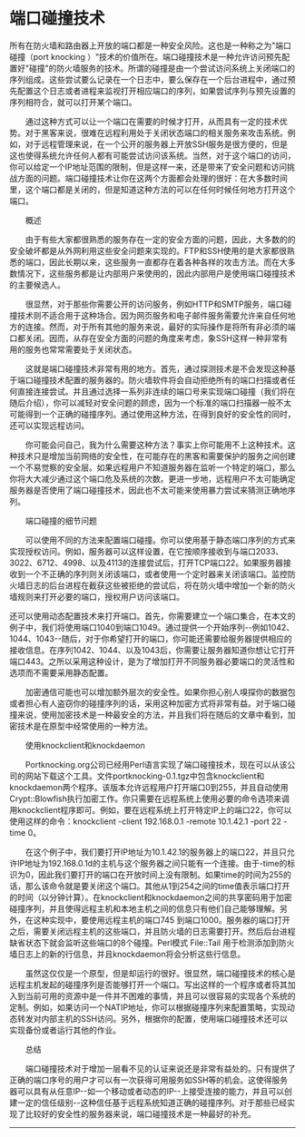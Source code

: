 # 端口碰撞技术

​		所有在防火墙和路由器上开放的端口都是一种安全风险。这也是一种称之为"端口碰撞（port knocking  ）"技术的价值所在。端口碰撞技术是一种允许访问预先配置好"碰撞"的防火墙服务的技术。所谓的碰撞是由一个尝试访问系统上关闭端口的序列组成。这些尝试要么记录在一个日志中，要么保存在一个后台进程中，通过预先配置这个日志或者进程来监视打开相应端口的序列，如果尝试序列与预先设置的序列相符合，就可以打开某个端口。 

　　通过这种方式可以让一个端口在需要的时候才打开，从而具有一定的技术优势。对于黑客来说，很难在远程利用处于关闭状态端口的相关服务来攻击系统。例如，对于远程管理来说，在一个公开的服务器上开放SSH服务是很方便的，但是这也使得系统允许任何人都有可能尝试访问该系统。当然，对于这个端口的访问，你可以给定一个IP地址范围的限制，但是这样一来，还是带来了安全问题和访问挑战方面的问题。端口碰撞技术让你在这两个方面都会处理的很好：在大多数时间里，这个端口都是关闭的，但是知道这种方法的可以在任何时候任何地方打开这个端口。 

　　概述

　　由于有些大家都很熟悉的服务存在一定的安全方面的问题，因此，大多数的的安全破坏都是从外网利用这些安全问题来实现的。FTP和SSH使用的是大家都很熟悉的端口，因此长期以来，这些服务一直都存在着各种各样的攻击方法。而在大多数情况下，这些服务都是让内部用户来使用的，因此内部用户是使用端口碰撞技术的主要候选人。 

　　很显然，对于那些你需要公开的访问服务，例如HTTP和SMTP服务，端口碰撞技术则不适合用于这种场合。因为网页服务和电子邮件服务需要允许来自任何地方的连接。然而，对于所有其他的服务来说，最好的实际操作是将所有非必须的端口都关闭。因而，从存在安全方面的问题的角度来考虑，象SSH这样一种非常有用的服务也常常需要处于关闭状态。 

　　这就是端口碰撞技术非常有用的地方。首先，通过探测技术是不会发现这种基于端口碰撞技术配置的服务器的。防火墙软件将会自动拒绝所有的端口扫描或者任何直接连接尝试。并且通过选择一系列非连续的端口号来实现端口碰撞（我们将在随后介绍），你可以减轻对安全问题的顾虑，因为一个标准的端口扫描器一般不太可能得到一个正确的碰撞序列。通过使用这种方法，在得到良好的安全性的同时，还可以实现远程访问。 

　　你可能会问自己，我为什么需要这种方法？事实上你可能用不上这种技术。这种技术只是增加当前网络的安全性，在可能存在的黑客和需要保护的服务之间创建一个不易觉察的安全层。如果远程用户不知道服务器在监听一个特定的端口，那么你将大大减少通过这个端口危及系统的次数。更进一步地，远程用户不太可能确定服务器是否使用了端口碰撞技术，因此也不太可能来使用暴力尝试来猜测正确地序列。 

　　端口碰撞的细节问题

　　可以使用不同的方法来配置端口碰撞。你可以使用基于静态端口序列的方式来实现授权访问。例如，服务器可以这样设置，在它按顺序接收到与端口2033、3022、6712、4998、以及4113的连接尝试后，打开TCP端口22。如果服务器接收到一个不正确的序列则关闭该端口，或者使用一个定时器来关闭该端口。监控防火墙日志的后台进程在截获这些被拒绝的尝试后，将在防火墙中增加一个新的防火墙规则来打开必要的端口，授权用户访问该端口。


还可以使用动态配置技术来打开端口。首先，你需要建立一个端口集合，在本文的例子中，我们将使用端口1040到端口1049。通过提供一个开始序列--例如1042、1044、1043--随后，对于你希望打开的端口，你可能还需要给服务器提供相应的接收信息。在序列1042、1044、以及1043后，你需要让服务器知道你想让它打开端口443。之所以采用这种设计，是为了增加打开不同服务器必要端口的灵活性和选项而不需要采用静态配置。 

　　加密通信可能也可以增加额外层次的安全性。如果你担心别人嗅探你的数据包或者担心有人盗窃你的碰撞序列的话，采用这种加密方式将非常有益。对于端口碰撞来说，使用加密技术是一种最安全的方法，并且我们将在随后的文章中看到，加密技术是在原型中经常使用的一种方法。 

　　使用knockclient和knockdaemon

　　Portknocking.org公司已经用Perl语言实现了端口碰撞技术，现在可以从该公司的网站下载这个工具。文件portknocking-0.1.tgz中包含knockclient和knockdaemon两个程序。该版本允许远程用户打开端口0到255，并且自动使用Crypt::Blowfish执行加密工作。你只需要在远程系统上使用必要的命令选项来调用knockclient程序即可。例如，要在远程系统上打开特定IP上的端口22，你可以使用这样的命令：knockclient -client 192.168.0.1 -remote 10.1.42.1 -port 22 -time 0。 

　　在这个例子中，我们要打开IP地址为10.1.42.1的服务器上的端口22，并且只允许IP地址为192.168.0.1d的主机与这个服务器之间只能有一个连接。由于-time的标识为0，因此我们要打开的端口在开放时间上没有限制。如果time的时间为255的话，那么该命令就是要关闭这个端口。其他从1到254之间的time值表示端口打开的时间（以分钟计算）。在knockclient和knockdaemon之间的共享密码用于加密碰撞序列，并且使得远程主机和本地主机之间的信息只有他们自己能够理解。另外，在这种实现中，要使用远程主机的端口745  到端口1000。服务器的端口打开之后，需要关闭远程主机的这些端口，并且防火墙的日志需要打开。然后后台进程缺省状态下就会监听这些端口的8个碰撞。Perl模式 File::Tail 用于检测添加到防火墙日志上的新的行信息，并且knockdaemon将会分析这些行信息。 

　　虽然这仅仅是一个原型，但是却运行的很好。很显然，端口碰撞技术的核心是远程主机发起的碰撞序列是否能够打开一个端口。写出这样的一个程序或者将其加入到当前可用的资源中是一件并不困难的事情，并且可以很容易的实现各个系统的定制。例如，如果访问一个NATIP地址，你可以根据碰撞序列来配置策略，实现动态转发对内部主机的SSH访问。另外，根据你的配置，使用端口碰撞技术还可以实现备份或者运行其他的作业。 

　　总结

　　端口碰撞技术对于增加一层看不见的认证来说还是非常有益处的。只有提供了正确的端口序号的用户才可以有一次获得可用服务如SSH等的机会。这使得服务器可以具有从任意IP--如一个移动或者动态的IP--上接受连接的能力，并且可以创建一定的信任级别--这种信任基于远程系统知道正确的碰撞序列。对于那些已经实现了比较好的安全性的服务器来说，端口碰撞技术是一种最好的补充。

------





